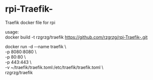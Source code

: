 # rpi-Traefik-
Traefik  docker file for rpi

usage:  
docker build -t rzgrzg/traefik https://github.com/rzgrzg/rpi-Traefik-.git 

docker run -d --name traefik \  
-p 8080:8080 \  
-p 80:80 \  
-p 443:443 \  
-v ~/traefik/traefik.toml:/etc/traefik/traefik.toml \  
rzgrzg/traefik  
